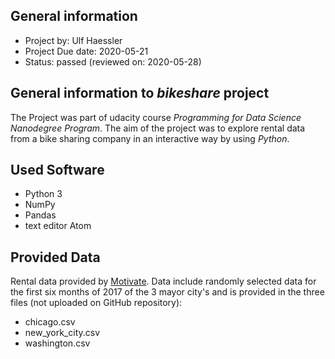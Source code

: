## General information
- Project by: Ulf Haessler
- Project Due date: 2020-05-21
- Status: passed (reviewed on: 2020-05-28)

## General information to *bikeshare* project
 The Project was part of udacity course *Programming for Data Science Nanodegree Program*. The aim of the project was to explore rental data from a bike sharing company in an interactive way by using *Python*.

## Used Software
- Python 3
- NumPy
- Pandas
- text editor Atom

## Provided Data
 Rental data provided by [Motivate](https://www.motivateco.com/).
 Data include randomly selected data for the first six months of 2017 of the 3 mayor city's and is provided in the three files (not uploaded on GitHub repository): 
  - chicago.csv
  - new_york_city.csv
  - washington.csv

